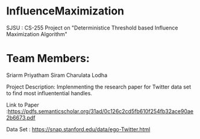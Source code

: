 # InfluenceMaximization
 SJSU : CS-255 Project on "Deterministice Threshold based Influence Maximization Algorithm"
 
 # Team Members:
 Sriarm Priyatham Siram
 Charulata Lodha
 
 Project Description:
 Implenmenting the research paper for Twitter data set to find most influentential handles.
 
 Link to Paper :https://pdfs.semanticscholar.org/31ad/0c126c2cd5fb610f254fb32ace90ae2b6673.pdf
 
 Data Set : https://snap.stanford.edu/data/ego-Twitter.html
